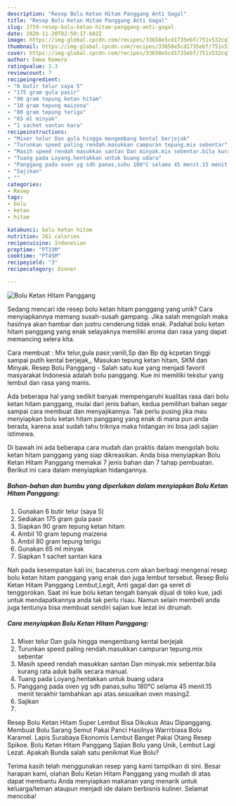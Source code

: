 ```yaml
---
description: "Resep Bolu Ketan Hitam Panggang Anti Gagal"
title: "Resep Bolu Ketan Hitam Panggang Anti Gagal"
slug: 2759-resep-bolu-ketan-hitam-panggang-anti-gagal
date: 2020-11-20T02:59:17.682Z
image: https://img-global.cpcdn.com/recipes/33658e5cd1735ebf/751x532cq70/bolu-ketan-hitam-panggang-foto-resep-utama.jpg
thumbnail: https://img-global.cpcdn.com/recipes/33658e5cd1735ebf/751x532cq70/bolu-ketan-hitam-panggang-foto-resep-utama.jpg
cover: https://img-global.cpcdn.com/recipes/33658e5cd1735ebf/751x532cq70/bolu-ketan-hitam-panggang-foto-resep-utama.jpg
author: Emma Romero
ratingvalue: 3.3
reviewcount: 7
recipeingredient:
- "6 butir telur saya 5"
- "175 gram gula pasir"
- "90 gram tepung ketan hitam"
- "10 gram tepung maizena"
- "80 gram tepung terigu"
- "65 ml minyak"
- "1 sachet santan kara"
recipeinstructions:
- "Mixer telur Dan gula hingga mengembang kental berjejak"
- "Turunkan speed paling rendah.masukkan campuran tepung.mix sebentar"
- "Masih speed rendah masukkan santan Dan minyak.mix sebentar.bila kurang rata aduk balik secara manual."
- "Tuang pada Loyang.hentakkan untuk buang udara"
- "Panggang pada oven yg sdh panas,suhu 180°C selama 45 menit.15 menit terakhir tambahkan api atas.sesuaikan oven masing2."
- "Sajikan"
- ""
categories:
- Resep
tags:
- bolu
- ketan
- hitam

katakunci: bolu ketan hitam 
nutrition: 261 calories
recipecuisine: Indonesian
preptime: "PT33M"
cooktime: "PT45M"
recipeyield: "3"
recipecategory: Dinner

---
```



![Bolu Ketan Hitam Panggang](https://img-global.cpcdn.com/recipes/33658e5cd1735ebf/751x532cq70/bolu-ketan-hitam-panggang-foto-resep-utama.jpg)

Sedang mencari ide resep bolu ketan hitam panggang yang unik? Cara menyiapkannya memang susah-susah gampang. Jika salah mengolah maka hasilnya akan hambar dan justru cenderung tidak enak. Padahal bolu ketan hitam panggang yang enak selayaknya memiliki aroma dan rasa yang dapat memancing selera kita.

Cara membuat : Mix telur,gula pasir,vanili,Sp dan Bp dg kcpetan tinggi sampai putih kental berjejak,, Masukan tepung ketan hitam, SKM dan Minyak. Resep Bolu Panggang - Salah satu kue yang menjadi favorit masyarakat Indonesia adalah bolu panggang. Kue ini memiliki tekstur yang lembut dan rasa yang manis.

Ada beberapa hal yang sedikit banyak mempengaruhi kualitas rasa dari bolu ketan hitam panggang, mulai dari jenis bahan, kedua pemilihan bahan segar sampai cara membuat dan menyajikannya. Tak perlu pusing jika mau menyiapkan bolu ketan hitam panggang yang enak di mana pun anda berada, karena asal sudah tahu triknya maka hidangan ini bisa jadi sajian istimewa.


Di bawah ini ada beberapa cara mudah dan praktis dalam mengolah bolu ketan hitam panggang yang siap dikreasikan. Anda bisa menyiapkan Bolu Ketan Hitam Panggang memakai 7 jenis bahan dan 7 tahap pembuatan. Berikut ini cara dalam menyiapkan hidangannya.

<!--inarticleads1-->

##### Bahan-bahan dan bumbu yang diperlukan dalam menyiapkan Bolu Ketan Hitam Panggang:

1. Gunakan 6 butir telur (saya 5)
1. Sediakan 175 gram gula pasir
1. Siapkan 90 gram tepung ketan hitam
1. Ambil 10 gram tepung maizena
1. Ambil 80 gram tepung terigu
1. Gunakan 65 ml minyak
1. Siapkan 1 sachet santan kara


Nah pada kesempatan kali ini, bacaterus.com akan berbagi mengenai resep bolu ketan hitam panggang yang enak dan juga lembut tersebut. Resep Bolu Ketan Hitam Panggang Lembut,Legit, Anti gagal dan ga seret di tenggorokan. Saat ini kue bolu ketan tengah banyak dijual di toko kue, jadi untuk mendapatkannya anda tak perlu risau. Namun selain membeli anda juga tentunya bisa membuat sendiri sajian kue lezat ini dirumah. 

<!--inarticleads2-->

##### Cara menyiapkan Bolu Ketan Hitam Panggang:

1. Mixer telur Dan gula hingga mengembang kental berjejak
1. Turunkan speed paling rendah.masukkan campuran tepung.mix sebentar
1. Masih speed rendah masukkan santan Dan minyak.mix sebentar.bila kurang rata aduk balik secara manual.
1. Tuang pada Loyang.hentakkan untuk buang udara
1. Panggang pada oven yg sdh panas,suhu 180°C selama 45 menit.15 menit terakhir tambahkan api atas.sesuaikan oven masing2.
1. Sajikan
1. 


Resep Bolu Ketan Hitam Super Lembut Bisa Dikukus Atau Dipanggang. Membuat Bolu Sarang Semut Pakai Panci Hasilnya Warrrbiasa Bolu Karamel. Lapis Surabaya Ekonomis Lembut Banget Pakai Otang Resep Spikoe. Bolu Ketan Hitam Panggang Sajian Bolu yang Unik, Lembut Lagi Lezat. Apakah Bunda salah satu penikmat Kue Bolu? 

Terima kasih telah menggunakan resep yang kami tampilkan di sini. Besar harapan kami, olahan Bolu Ketan Hitam Panggang yang mudah di atas dapat membantu Anda menyiapkan makanan yang menarik untuk keluarga/teman ataupun menjadi ide dalam berbisnis kuliner. Selamat mencoba!
